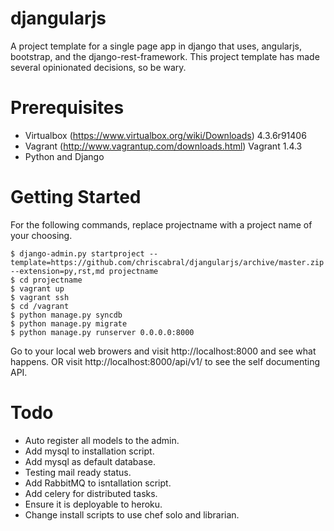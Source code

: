 djangularjs
===

A project template for a single page app in django that uses, angularjs, bootstrap, and the django-rest-framework. This project template has made several opinionated decisions, so be wary.  


Prerequisites
===
* Virtualbox (https://www.virtualbox.org/wiki/Downloads) 4.3.6r91406
* Vagrant (http://www.vagrantup.com/downloads.html) Vagrant 1.4.3
* Python and Django

Getting Started
===
For the following commands, replace projectname with a project name of your choosing. 

    $ django-admin.py startproject --template=https://github.com/chriscabral/djangularjs/archive/master.zip --extension=py,rst,md projectname
    $ cd projectname
    $ vagrant up
    $ vagrant ssh
    $ cd /vagrant
    $ python manage.py syncdb
    $ python manage.py migrate
    $ python manage.py runserver 0.0.0.0:8000
    
Go to your local web browers and visit http://localhost:8000 and see what happens. 
OR
visit http://localhost:8000/api/v1/ to see the self documenting API. 


Todo
===
* Auto register all models to the admin.
* Add mysql to installation script.
* Add mysql as default database.
* Testing mail ready status.
* Add RabbitMQ to isntallation script.
* Add celery for distributed tasks.
* Ensure it is deployable to heroku.
* Change install scripts to use chef solo and librarian.
